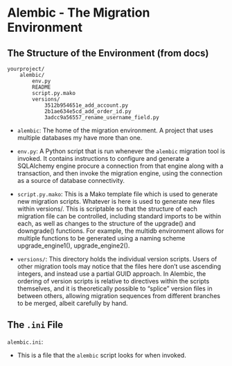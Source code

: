 # **Alembic - The Migration Environment**

## **The Structure of the Environment** (from docs)

```
yourproject/
    alembic/
        env.py
        README
        script.py.mako
        versions/
            3512b954651e_add_account.py
            2b1ae634e5cd_add_order_id.py
            3adcc9a56557_rename_username_field.py
```

- `alembic`: The home of the migration environment. A project that uses multiple databases my have more than one.

- `env.py`: A Python script that is run whenever the `alembic` migration tool is invoked. It contains instructions to configure and generate a SQLAlchemy engine procure a connection from that engine along with a transaction, and then invoke the migration engine, using the connection as a source of database connectivity.

- `script.py.mako`: This is a Mako template file which is used to generate new migration scripts. Whatever is here is used to generate new files within versions/. This is scriptable so that the structure of each migration file can be controlled, including standard imports to be within each, as well as changes to the structure of the upgrade() and downgrade() functions. For example, the multidb environment allows for multiple functions to be generated using a naming scheme upgrade_engine1(), upgrade_engine2().

- `versions/`: This directory holds the individual version scripts. Users of other migration tools may notice that the files here don’t use ascending integers, and instead use a partial GUID approach. In Alembic, the ordering of version scripts is relative to directives within the scripts themselves, and it is theoretically possible to “splice” version files in between others, allowing migration sequences from different branches to be merged, albeit carefully by hand.

## **The `.ini` File**

`alembic.ini`:
- This is a file that the `alembic` script looks for when invoked.